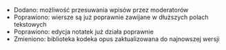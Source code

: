 - Dodano: możliwość przesuwania wpisów przez moderatorów
- Poprawiono: wiersze są już poprawnie zawijane w dłuższych polach tekstowych
- Poprawiono: edycja notatek już działa poprawnie
- Zmieniono: biblioteka kodeka opus zaktualizowana do najnowszej wersji